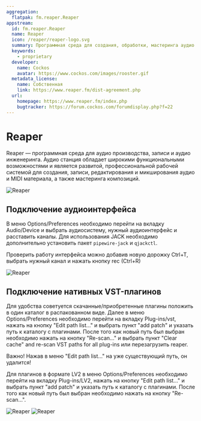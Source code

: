 ```yaml
---
aggregation:
  flatpak: fm.reaper.Reaper
appstream:
  id: fm.reaper.Reaper
  name: Reaper
  icon: /reaper/reaper-logo.svg
  summary: Программная среда для создания, обработки, мастеринга аудио.
  keywords:
    - proprietary
  developer:
    name: Cockos
    avatar: https://www.cockos.com/images/rooster.gif
  metadata_license:
    name: Собственная
    link: https://www.reaper.fm/dist-agreement.php
  url:
    homepage: https://www.reaper.fm/index.php
    bugtracker: https://forum.cockos.com/forumdisplay.php?f=22
---
```


# Reaper

Reaper — программная среда для аудио производства, записи и аудио инженеринга. Аудио станция обладает широкими функциональными возможностями и является развитой, профессиональной рабочей системой для создания, записи, редактирования и микширования аудио и MIDI материала, а также мастеринга композиций.

![Reaper](/reaper/reaper-1.png)


## Подключение аудиоинтерфейса

В меню Options/Preferences необходимо перейти на вкладку Audio/Device и выбрать аудиосистему, нужный аудиоинтерфейс и расставить каналы. Для использования JACK необходимо дополнительно установить пакет `pipewire-jack` и `qjackctl`.

Проверить работу интерфейса можно добавив новую дорожку Ctrl+T, выбрать нужный канал и нажать кнопку rec (Ctrl+R)

![Reaper](/reaper/reaper-audio_setting.png)

## Подключение нативных VST-плагинов

Для удобства советуется скачанные/приобретенные плагины положить в один каталог в распакованном виде. Далее в меню Options/Preferences необходимо перейти на вкладку Plug-ins/vst, нажать на кнопку "Edit path list..." и выбрать пункт "add patch" и указать путь к каталогу с плагинами. После того как новый путь был выбран необходимо нажать на кнопку "Re-scan..." и выбрать пункт "Clear cache" and re-scan VST paths for all plug-ins или перезагрузить reaper.

Важно! Нажав в меню "Edit path list..." на уже существующий путь, он удалится! 

Для плагинов в формате LV2 в меню Options/Preferences необходимо перейти на вкладку Plug-ins/LV2, нажать на кнопку "Edit path list..." и выбрать пункт "add patch" и указать путь к каталогу с плагинами. После того как новый путь был выбран необходимо нажать на кнопку "Re-scan...".

![Reaper](/reaper/reaper-plug-ins-1.png)
![Reaper](/reaper/reaper-plug-ins-2.png)

<!--@include: @apps/.parts/install/content-flatpak.md-->
